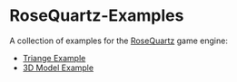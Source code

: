# RoseQuartz-Examples
A collection of examples for the [RoseQuartz](https://devtaube.itch.io/rosequartz) game engine: 
- [Triange Example](triangle)
- [3D Model Example](model)
